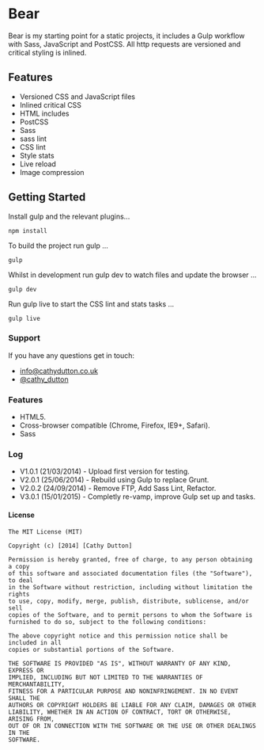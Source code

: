 # Bear

Bear is my starting point for a static projects, it includes a Gulp workflow with Sass, JavaScript and PostCSS. All http requests are versioned and critical styling is inlined.

## Features

*   Versioned CSS and JavaScript files
*   Inlined critical CSS
*   HTML includes
*   PostCSS
*   Sass
*   sass lint
*   CSS lint
*   Style stats
*   Live reload
*   Image compression

## Getting Started

Install gulp and the relevant plugins...

```
npm install
```

To build the project run gulp ...

```
gulp
```

Whilst in development run gulp dev to watch files and update the browser  ...

```
gulp dev
```

Run gulp live to start the CSS lint and stats tasks  ...

```
gulp live
```


### Support
If you have any questions get in touch:

-   [info@cathydutton.co.uk](mailto:info@cathydutton.co.uk)
-   [@cathy_dutton](http://twitter.com/cathy_dutton)


### Features

* HTML5.
* Cross-browser compatible (Chrome, Firefox, IE9+, Safari).
* Sass

### Log

* V1.0.1 (21/03/2014) - Upload first version for testing.
* V2.0.1 (25/06/2014) - Rebuild using Gulp to replace Grunt.
* V2.0.2 (24/09/2014) - Remove FTP, Add Sass Lint, Refactor.
* V3.0.1 (15/01/2015) - Completly re-vamp, improve Gulp set up and tasks.



#### License
```
The MIT License (MIT)

Copyright (c) [2014] [Cathy Dutton]

Permission is hereby granted, free of charge, to any person obtaining a copy
of this software and associated documentation files (the "Software"), to deal
in the Software without restriction, including without limitation the rights
to use, copy, modify, merge, publish, distribute, sublicense, and/or sell
copies of the Software, and to permit persons to whom the Software is
furnished to do so, subject to the following conditions:

The above copyright notice and this permission notice shall be included in all
copies or substantial portions of the Software.

THE SOFTWARE IS PROVIDED "AS IS", WITHOUT WARRANTY OF ANY KIND, EXPRESS OR
IMPLIED, INCLUDING BUT NOT LIMITED TO THE WARRANTIES OF MERCHANTABILITY,
FITNESS FOR A PARTICULAR PURPOSE AND NONINFRINGEMENT. IN NO EVENT SHALL THE
AUTHORS OR COPYRIGHT HOLDERS BE LIABLE FOR ANY CLAIM, DAMAGES OR OTHER
LIABILITY, WHETHER IN AN ACTION OF CONTRACT, TORT OR OTHERWISE, ARISING FROM,
OUT OF OR IN CONNECTION WITH THE SOFTWARE OR THE USE OR OTHER DEALINGS IN THE
SOFTWARE.
